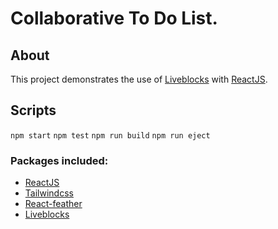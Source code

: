 # Collaborative To Do List.

## About

This project demonstrates the use of [Liveblocks](https://liveblocks.io/) with [ReactJS](https://reactjs.org/).

## Scripts

`npm start`
`npm test`
`npm run build`
`npm run eject`

### Packages included:

- [ReactJS](https://reactjs.org/)
- [Tailwindcss](https://tailwindcss.com/)
- [React-feather](https://www.npmjs.com/package/react-feather)
- [Liveblocks](https://liveblocks.io/)
